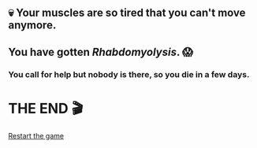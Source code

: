 ## 💀 Your muscles are so tired that you can't move anymore. 
## You have gotten *Rhabdomyolysis*. 😱
### You call for help but nobody is there, so you die in a few days.

# THE END 🎬

[Restart the game](../begin-journey.md)

